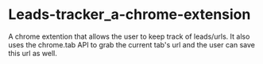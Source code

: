 # Leads-tracker_a-chrome-extension
A chrome extention that allows the user to keep track of leads/urls. It also uses the chrome.tab API to grab the current tab's url and the user can save this url as well.